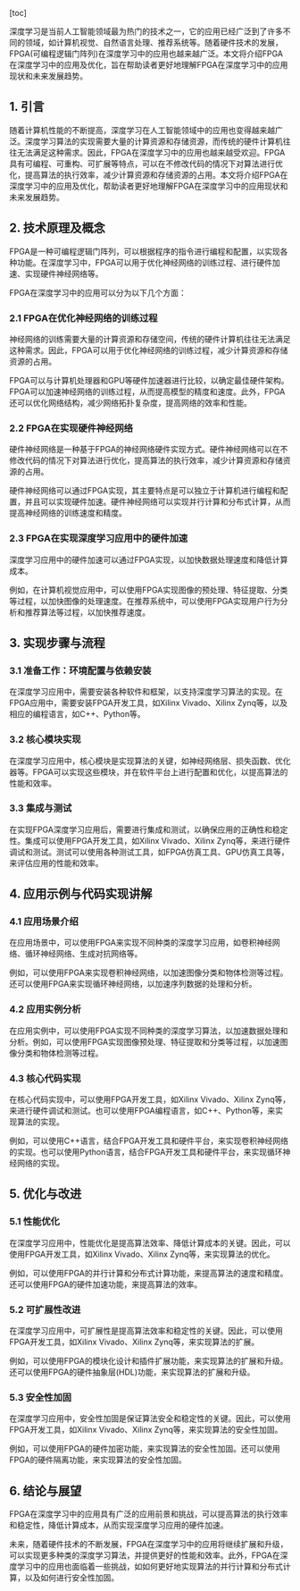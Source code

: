 
[toc]                    
                
                
深度学习是当前人工智能领域最为热门的技术之一，它的应用已经广泛到了许多不同的领域，如计算机视觉、自然语言处理、推荐系统等。随着硬件技术的发展，FPGA(可编程逻辑门阵列)在深度学习中的应用也越来越广泛。本文将介绍FPGA在深度学习中的应用及优化，旨在帮助读者更好地理解FPGA在深度学习中的应用现状和未来发展趋势。

## 1. 引言

随着计算机性能的不断提高，深度学习在人工智能领域中的应用也变得越来越广泛。深度学习算法的实现需要大量的计算资源和存储资源，而传统的硬件计算机往往无法满足这种需求。因此，FPGA在深度学习中的应用也越来越受欢迎。FPGA具有可编程、可重构、可扩展等特点，可以在不修改代码的情况下对算法进行优化，提高算法的执行效率，减少计算资源和存储资源的占用。本文将介绍FPGA在深度学习中的应用及优化，帮助读者更好地理解FPGA在深度学习中的应用现状和未来发展趋势。

## 2. 技术原理及概念

FPGA是一种可编程逻辑门阵列，可以根据程序的指令进行编程和配置，以实现各种功能。在深度学习中，FPGA可以用于优化神经网络的训练过程、进行硬件加速、实现硬件神经网络等。

FPGA在深度学习中的应用可以分为以下几个方面：

### 2.1 FPGA在优化神经网络的训练过程

神经网络的训练需要大量的计算资源和存储空间，传统的硬件计算机往往无法满足这种需求。因此，FPGA可以用于优化神经网络的训练过程，减少计算资源和存储资源的占用。

FPGA可以与计算机处理器和GPU等硬件加速器进行比较，以确定最佳硬件架构。FPGA可以加速神经网络的训练过程，从而提高模型的精度和速度。此外，FPGA还可以优化网络结构，减少网络拓扑复杂度，提高网络的效率和性能。

### 2.2 FPGA在实现硬件神经网络

硬件神经网络是一种基于FPGA的神经网络硬件实现方式。硬件神经网络可以在不修改代码的情况下对算法进行优化，提高算法的执行效率，减少计算资源和存储资源的占用。

硬件神经网络可以通过FPGA实现，其主要特点是可以独立于计算机进行编程和配置，并且可以实现硬件加速。硬件神经网络可以实现并行计算和分布式计算，从而提高神经网络的训练速度和精度。

### 2.3 FPGA在实现深度学习应用中的硬件加速

深度学习应用中的硬件加速可以通过FPGA实现，以加快数据处理速度和降低计算成本。

例如，在计算机视觉应用中，可以使用FPGA实现图像的预处理、特征提取、分类等过程，以加快图像的处理速度。在推荐系统中，可以使用FPGA实现用户行为分析和推荐算法等过程，以加快推荐速度。

## 3. 实现步骤与流程

### 3.1 准备工作：环境配置与依赖安装

在深度学习应用中，需要安装各种软件和框架，以支持深度学习算法的实现。在FPGA应用中，需要安装FPGA开发工具，如Xilinx Vivado、Xilinx Zynq等，以及相应的编程语言，如C++、Python等。

### 3.2 核心模块实现

在深度学习应用中，核心模块是实现算法的关键，如神经网络层、损失函数、优化器等。FPGA可以实现这些模块，并在软件平台上进行配置和优化，以提高算法的性能和效率。

### 3.3 集成与测试

在实现FPGA深度学习应用后，需要进行集成和测试，以确保应用的正确性和稳定性。集成可以使用FPGA开发工具，如Xilinx Vivado、Xilinx Zynq等，来进行硬件调试和测试。测试可以使用各种测试工具，如FPGA仿真工具、GPU仿真工具等，来评估应用的性能和效率。

## 4. 应用示例与代码实现讲解

### 4.1 应用场景介绍

在应用场景中，可以使用FPGA来实现不同种类的深度学习应用，如卷积神经网络、循环神经网络、生成对抗网络等。

例如，可以使用FPGA来实现卷积神经网络，以加速图像分类和物体检测等过程。还可以使用FPGA来实现循环神经网络，以加速序列数据的处理和分析。

### 4.2 应用实例分析

在应用实例中，可以使用FPGA实现不同种类的深度学习算法，以加速数据处理和分析。例如，可以使用FPGA实现图像预处理、特征提取和分类等过程，以加速图像分类和物体检测等过程。

### 4.3 核心代码实现

在核心代码实现中，可以使用FPGA开发工具，如Xilinx Vivado、Xilinx Zynq等，来进行硬件调试和测试。也可以使用FPGA编程语言，如C++、Python等，来实现算法的实现。

例如，可以使用C++语言，结合FPGA开发工具和硬件平台，来实现卷积神经网络的实现。也可以使用Python语言，结合FPGA开发工具和硬件平台，来实现循环神经网络的实现。

## 5. 优化与改进

### 5.1 性能优化

在深度学习应用中，性能优化是提高算法效率、降低计算成本的关键。因此，可以使用FPGA开发工具，如Xilinx Vivado、Xilinx Zynq等，来实现算法的优化。

例如，可以使用FPGA的并行计算和分布式计算功能，来提高算法的速度和精度。还可以使用FPGA的硬件加速功能，来提高算法的效率。

### 5.2 可扩展性改进

在深度学习应用中，可扩展性是提高算法效率和稳定性的关键。因此，可以使用FPGA开发工具，如Xilinx Vivado、Xilinx Zynq等，来实现算法的扩展。

例如，可以使用FPGA的模块化设计和插件扩展功能，来实现算法的扩展和升级。还可以使用FPGA的硬件抽象层(HDL)功能，来实现算法的扩展和升级。

### 5.3 安全性加固

在深度学习应用中，安全性加固是保证算法安全和稳定性的关键。因此，可以使用FPGA开发工具，如Xilinx Vivado、Xilinx Zynq等，来实现算法的安全性加固。

例如，可以使用FPGA的硬件加密功能，来实现算法的安全性加固。还可以使用FPGA的硬件隔离功能，来实现算法的安全性加固。

## 6. 结论与展望

FPGA在深度学习中的应用具有广泛的应用前景和挑战，可以提高算法的执行效率和稳定性，降低计算成本，从而实现深度学习应用的硬件加速。

未来，随着硬件技术的不断发展，FPGA在深度学习中的应用将继续扩展和升级，可以实现更多种类的深度学习算法，并提供更好的性能和效率。此外，FPGA在深度学习中的应用也面临着一些挑战，如如何更好地实现算法的并行计算和分布式计算，以及如何进行安全性加固。

